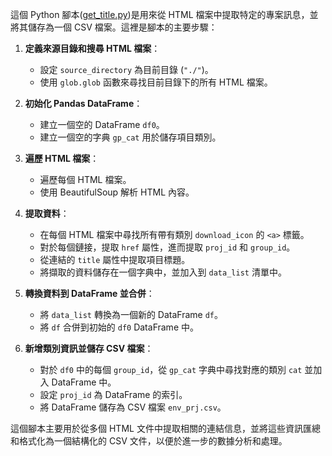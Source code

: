 

這個 Python 腳本([get_title.py]())是用來從 HTML 檔案中提取特定的專案訊息，並將其儲存為一個 CSV 檔案。這裡是腳本的主要步驟：

1. **定義來源目錄和搜尋 HTML 檔案**：
   - 設定 `source_directory` 為目前目錄 (`"./"`)。
   - 使用 `glob.glob` 函數來尋找目前目錄下的所有 HTML 檔案。

2. **初始化 Pandas DataFrame**：
   - 建立一個空的 DataFrame `df0`。
   - 建立一個空的字典 `gp_cat` 用於儲存項目類別。
3. **遍歷 HTML 檔案**：
   - 遍歷每個 HTML 檔案。
   - 使用 BeautifulSoup 解析 HTML 內容。

4. **提取資料**：
   - 在每個 HTML 檔案中尋找所有帶有類別 `download_icon` 的 `<a>` 標籤。
   - 對於每個鏈接，提取 `href` 屬性，進而提取 `proj_id` 和 `group_id`。
   - 從連結的 `title` 屬性中提取項目標題。
   - 將擷取的資料儲存在一個字典中，並加入到 `data_list` 清單中。

5. **轉換資料到 DataFrame 並合併**：
   - 將 `data_list` 轉換為一個新的 DataFrame `df`。
   - 將 `df` 合併到初始的 `df0` DataFrame 中。

6. **新增類別資訊並儲存 CSV 檔案**：
   - 對於 `df0` 中的每個 `group_id`，從 `gp_cat` 字典中尋找對應的類別 `cat` 並加入 DataFrame 中。
   - 設定 `proj_id` 為 DataFrame 的索引。
   - 將 DataFrame 儲存為 CSV 檔案 `env_prj.csv`。

這個腳本主要用於從多個 HTML 文件中提取相關的連結信息，並將這些資訊匯總和格式化為一個結構化的 CSV 文件，以便於進一步的數據分析和處理。
